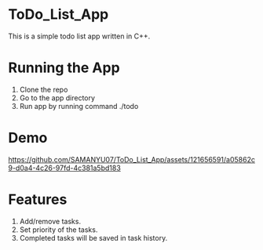 # ToDo_List_App

This is a simple todo list app written in C++.

# Running the App
1. Clone the repo
2. Go to the app directory
3. Run app by running command ./todo

# Demo


https://github.com/SAMANYU07/ToDo_List_App/assets/121656591/a05862c9-d0a4-4c26-97fd-4c381a5bd183

# Features
  1. Add/remove tasks.
  2. Set priority of the tasks.
  3. Completed tasks will be saved in task history.

